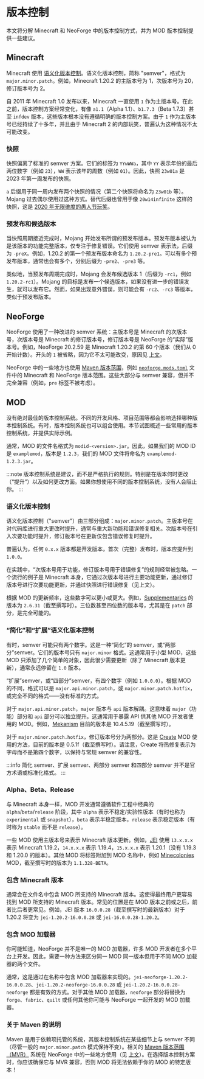 # 版本控制

本文将分解 Minecraft 和 NeoForge 中的版本控制方式，并为 MOD 版本控制提供一些建议。

## Minecraft

Minecraft 使用 [语义化版本控制][semver]。语义化版本控制，简称 "semver"，格式为 `major.minor.patch`。例如，Minecraft 1.20.2 的主版本号为 1，次版本号为 20，修订版本号为 2。

自 2011 年 Minecraft 1.0 发布以来，Minecraft 一直使用 `1` 作为主版本号。在此之前，版本控制方案经常变化，有像 `a1.1`（Alpha 1.1）、`b1.7.3`（Beta 1.7.3）甚至 `infdev` 版本，这些版本根本没有遵循明确的版本控制方案。由于 `1` 作为主版本号已经持续了十多年，并且由于 Minecraft 2 的内部玩笑，普遍认为这种情况不太可能改变。

### 快照

快照偏离了标准的 semver 方案。它们的标签为 `YYwWWa`，其中 `YY` 表示年份的最后两位数字（例如 `23`），`WW` 表示该年的周数（例如 `01`）。因此，快照 `23w01a` 是 2023 年第一周发布的快照。

`a` 后缀用于同一周内发布两个快照的情况（第二个快照将命名为 `23w01b` 等）。Mojang 过去偶尔使用过这种方式。替代后缀也曾用于像 `20w14infinite` 这样的快照，这是 [2020 年无限维度的愚人节玩笑][infinite]。

### 预发布和候选版本

当快照周期接近完成时，Mojang 开始发布所谓的预发布版本。预发布版本被认为是该版本的功能完整版本，仅专注于修复错误。它们使用 semver 表示法，后缀为 `-preX`。例如，1.20.2 的第一个预发布版本命名为 `1.20.2-pre1`。可以有多个预发布版本，通常也会有多个，分别后缀为 `-pre2`、`-pre3` 等。

类似地，当预发布周期完成时，Mojang 会发布候选版本 1（后缀为 `-rc1`，例如 `1.20.2-rc1`）。Mojang 的目标是发布一个候选版本，如果没有进一步的错误发生，就可以发布它。然而，如果出现意外错误，则可能会有 `-rc2`、`-rc3` 等版本，类似于预发布版本。

## NeoForge

NeoForge 使用了一种改进的 semver 系统：主版本号是 Minecraft 的次版本号，次版本号是 Minecraft 的修订版本号，修订版本号是 NeoForge 的“实际”版本号。例如，NeoForge 20.2.59 是 Minecraft 1.20.2 的第 60 个版本（我们从 0 开始计数）。开头的 `1` 被省略，因为它不太可能改变，原因见 [上文][minecraft]。

NeoForge 中的一些地方也使用 [Maven 版本范围][mvr]，例如 [`neoforge.mods.toml`][neoforgemodstoml] 文件中的 Minecraft 和 NeoForge 版本范围。这些大部分与 semver 兼容，但并不完全兼容（例如，`pre` 标签不被考虑）。

## MOD

没有绝对最佳的版本控制系统。不同的开发风格、项目范围等都会影响选择哪种版本控制系统。有时，版本控制系统也可以组合使用。本节试图概述一些常用的版本控制系统，并提供实际示例。

通常，MOD 的文件名格式为 `modid-<version>.jar`。因此，如果我们的 MOD ID 是 `examplemod`，版本是 `1.2.3`，我们的 MOD 文件将命名为 `examplemod-1.2.3.jar`。

:::note
版本控制系统是建议，而不是严格执行的规则。特别是在版本何时更改（“提升”）以及如何更改方面。如果你想使用不同的版本控制系统，没有人会阻止你。
:::

### 语义化版本控制

语义化版本控制（"semver"）由三部分组成：`major.minor.patch`。主版本号在对代码库进行重大更改时提升，通常与重大新功能和错误修复相关。次版本号在引入次要功能时提升，修订版本号在更新仅包含错误修复时提升。

普遍认为，任何 `0.x.x` 版本都是开发版本，首次（完整）发布时，版本应提升到 `1.0.0`。

在实践中，“次版本号用于功能，修订版本号用于错误修复”的规则经常被忽略。一个流行的例子是 Minecraft 本身，它通过次版本号进行主要功能更新，通过修订版本号进行次要功能更新，并通过快照进行错误修复（见上文）。

根据 MOD 的更新频率，这些数字可以更小或更大。例如，[Supplementaries][supplementaries] 的版本为 `2.6.31`（截至撰写时）。三位数甚至四位数的版本号，尤其是在 `patch` 部分，是完全可能的。

### “简化”和“扩展”语义化版本控制

有时，semver 可能只有两个数字。这是一种“简化”的 semver，或“两部分”semver。它们的版本号只有 `major.minor` 格式。这通常用于小型 MOD，这些 MOD 只添加了几个简单的对象，因此很少需要更新（除了 Minecraft 版本更新），通常永远停留在 `1.0` 版本。

“扩展”semver，或“四部分”semver，有四个数字（例如 `1.0.0.0`）。根据 MOD 的不同，格式可以是 `major.api.minor.patch`，或 `major.minor.patch.hotfix`，或完全不同的格式——没有标准的方式。

对于 `major.api.minor.patch`，`major` 版本与 `api` 版本解耦。这意味着 `major`（功能）部分和 `api` 部分可以独立提升。这通常用于暴露 API 供其他 MOD 开发者使用的 MOD。例如，[Mekanism][mekanism] 目前的版本是 10.4.5.19（截至撰写时）。

对于 `major.minor.patch.hotfix`，修订版本号分为两部分。这是 [Create][create] MOD 使用的方法，目前的版本是 0.5.1f（截至撰写时）。请注意，Create 将热修复表示为字母而不是第四个数字，以保持与常规 semver 的兼容性。

:::info
简化 semver、扩展 semver、两部分 semver 和四部分 semver 并不是官方术语或标准化格式。
:::

### Alpha、Beta、Release

与 Minecraft 本身一样，MOD 开发通常遵循软件工程中经典的 `alpha`/`beta`/`release` 阶段，其中 `alpha` 表示不稳定/实验性版本（有时也称为 `experimental` 或 `snapshot`），`beta` 表示半稳定版本，`release` 表示稳定版本（有时称为 `stable` 而不是 `release`）。

一些 MOD 使用主版本号来表示 Minecraft 版本更新。例如，[JEI][jei] 使用 `13.x.x.x` 表示 Minecraft 1.19.2，`14.x.x.x` 表示 1.19.4，`15.x.x.x` 表示 1.20.1（没有 1.19.3 和 1.20.0 的版本）。其他 MOD 将标签附加到 MOD 名称中，例如 [Minecolonies][minecolonies] MOD，截至撰写时的版本为 `1.1.328-BETA`。

### 包含 Minecraft 版本

通常会在文件名中包含 MOD 所支持的 Minecraft 版本。这使得最终用户更容易找到 MOD 所支持的 Minecraft 版本。常见的位置是在 MOD 版本之前或之后，前者比后者更常见。例如，JEI 版本 `16.0.0.28`（截至撰写时的最新版本）对于 1.20.2 将变为 `jei-1.20.2-16.0.0.28` 或 `jei-16.0.0.28-1.20.2`。

### 包含 MOD 加载器

你可能知道，NeoForge 并不是唯一的 MOD 加载器，许多 MOD 开发者在多个平台上开发。因此，需要一种方法来区分同一 MOD 同一版本但用于不同 MOD 加载器的两个文件。

通常，这是通过在名称中包含 MOD 加载器来实现的。`jei-neoforge-1.20.2-16.0.0.28`、`jei-1.20.2-neoforge-16.0.0.28` 或 `jei-1.20.2-16.0.0.28-neoforge` 都是有效的方式。对于其他 MOD 加载器，`neoforge` 部分将替换为 `forge`、`fabric`、`quilt` 或任何其他你可能与 NeoForge 一起开发的 MOD 加载器。

### 关于 Maven 的说明

Maven 是用于依赖项托管的系统，其版本控制系统在某些细节上与 semver 不同（尽管一般的 `major.minor.patch` 模式保持不变）。相关的 [Maven 版本范围（MVR）][mvr] 系统在 NeoForge 中的一些地方使用（见 [上文][neoforge]）。在选择版本控制方案时，你应该确保它与 MVR 兼容，否则 MOD 将无法依赖于你的 MOD 的特定版本！

[create]: https://www.curseforge.com/minecraft/mc-mods/create
[infinite]: https://minecraft.wiki/w/Java_Edition_20w14∞
[jei]: https://www.curseforge.com/minecraft/mc-mods/jei
[mekanism]: https://www.curseforge.com/minecraft/mc-mods/mekanism
[minecolonies]: https://www.curseforge.com/minecraft/mc-mods/minecolonies
[minecraft]: #minecraft
[neoforgemodstoml]: modfiles.md#neoforgemodstoml
[mvr]: https://maven.apache.org/enforcer/enforcer-rules/versionRanges.html
[mvr]: https://maven.apache.org/ref/3.5.2/maven-artifact/apidocs/org/apache/maven/artifact/versioning/ComparableVersion.html
[neoforge]: #neoforge
[pre]: #pre-releases
[rc]: #release-candidates
[semver]: https://semver.org/
[supplementaries]: https://www.curseforge.com/minecraft/mc-mods/supplementaries
